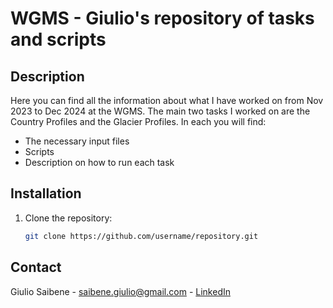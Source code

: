 # WGMS - Giulio's repository of tasks and scripts

## Description
Here you can find all the information about what I have worked on from Nov 2023 to Dec 2024 at the WGMS. The main two tasks I worked on are the Country Profiles and the Glacier Profiles. In each you will find:
- The necessary input files
- Scripts
- Description on how to run each task

## Installation
1. Clone the repository:
   ```bash
   git clone https://github.com/username/repository.git


## Contact
Giulio Saibene - saibene.giulio@gmail.com - [LinkedIn](www.linkedin.com/in/giulio-saibene-b3a858261)

